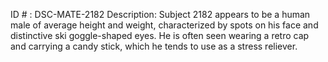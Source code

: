 ID # : DSC-MATE-2182
Description: Subject 2182 appears to be a human male of average height and weight, characterized by spots on his face and distinctive ski goggle-shaped eyes. He is often seen wearing a retro cap and carrying a candy stick, which he tends to use as a stress reliever.